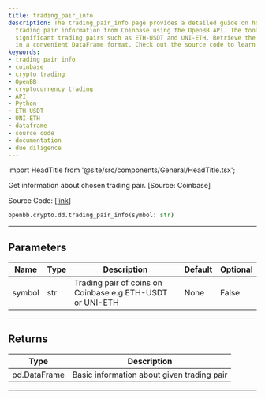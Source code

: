 ```yaml
---
title: trading_pair_info
description: The trading_pair_info page provides a detailed guide on how to get essential
  trading pair information from Coinbase using the OpenBB API. The tool supports all
  significant trading pairs such as ETH-USDT and UNI-ETH. Retrieve the needed data
  in a convenient DataFrame format. Check out the source code to learn more.
keywords:
- trading pair info
- coinbase
- crypto trading
- OpenBB
- cryptocurrency trading
- API
- Python
- ETH-USDT
- UNI-ETH
- dataframe
- source code
- documentation
- due diligence
---
```


import HeadTitle from '@site/src/components/General/HeadTitle.tsx';

<HeadTitle title="crypto.dd.trading_pair_info - Reference | OpenBB SDK Docs" />

Get information about chosen trading pair. [Source: Coinbase]

Source Code: [[link](https://github.com/OpenBB-finance/OpenBBTerminal/tree/main/openbb_terminal/cryptocurrency/due_diligence/coinbase_model.py#L48)]

```python
openbb.crypto.dd.trading_pair_info(symbol: str)
```

---

## Parameters

| Name | Type | Description | Default | Optional |
| ---- | ---- | ----------- | ------- | -------- |
| symbol | str | Trading pair of coins on Coinbase e.g ETH-USDT or UNI-ETH | None | False |


---

## Returns

| Type | Description |
| ---- | ----------- |
| pd.DataFrame | Basic information about given trading pair |
---
